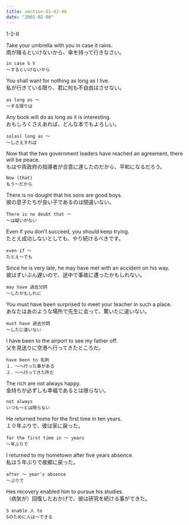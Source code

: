 ```yaml
---
title: section-01-02-06
date: "2001-02-06"
---
```


1-2-6

<!-- end -->

Take your umbrella with you in case it rains.  
雨が降るといけないから、傘を持って行きなさい。  

```
in case S V
～するといけないから
```

You shall want for nothing as long as I live.  
私が行きている限り、君に何も不自由はさせない。  

```
as long as ～
～する限りは
```

Any book will do as long as it is interesting.  
おもしろくさえあれば、どんな本でもよろしい。  

```
so[as] long as ～
～しさえすれば
```

Now that the two government leaders have reached an agreement, there will be peace.  
もはや両政府の指導者が合意に達したのだから、平和になるだろう。  

```
Now (that)
もう～だから
```

There is no dought that his sons are good boys.  
彼の息子たちが良い子であるのは間違いない。  

```
There is no doubt that ～
～は疑いがない
```

Even if you don't succeed, you should keep trying.  
たとえ成功しないとしても、やり続けるべきです。  

```
even if ～
たとえ～でも
```

Since he is very late, he may have met with an accident on his way.  
彼はずいぶん遅いので、途中で事故に遭ったかもしれない。  

```
may have 過去分詞
～したかもしれに
```

You must have been surprised to meet your teacher in such a place.  
あなたはあのような場所で先生に会って、驚いたに違いない。  

```
must have 過去分詞
～したに違いない
```

I have been to the airport to see my father off.  
父を見送りに空港へ行ってきたところだ。  

```
have been to 名刺
１．～へ行った事がある
２．～へ行ってきた所だ
```

The rich are not always happy.  
金持ちが必ずしも幸福であるとは限らない。  

```
not always
いつも～とは限らない
```

He returned home for the first time in ten years.  
１０年ぶりで、彼は家に戻った。  

```
for the first time in ～ years
～年ぶりで
```

I returned to my hometown after five years absence.  
私は５年ぶりで故郷に戻った。  

```
after ～ year's absence
～ぶりで
```

Hes recovery enabled him to pursue his studies.  
（病気が）回復したおかげで、彼は研究を続ける事ができた。  

```
S enable 人 to 
Sのために人は～できる
```
